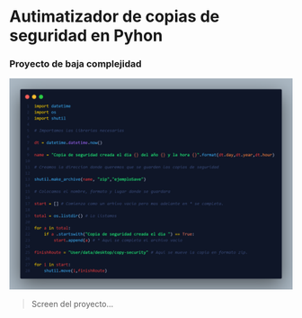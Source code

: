 # Autimatizador de copias de seguridad en Pyhon

### Proyecto de baja complejidad

![Tumbail](./img/code.png)
 
 >Screen del proyecto...